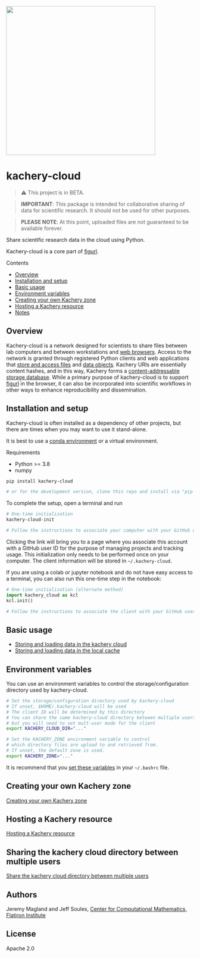 <img src="https://user-images.githubusercontent.com/3679296/161265718-1127dd6a-a7c4-419b-b9e0-915740c418bc.svg" width="400px" />

# kachery-cloud

> :warning: This project is in BETA.

> **IMPORTANT**: This package is intended for collaborative sharing of data for scientific research. It should not be used for other purposes.

> **PLEASE NOTE**: At this point, uploaded files are not guaranteed to be available forever.

Share scientific research data in the cloud using Python.

Kachery-cloud is a core part of [figurl](https://github.com/flatironinstitute/figurl).

Contents

* [Overview](#overview)
* [Installation and setup](#installation-and-setup)
* [Basic usage](#basic-usage)
* [Environment variables](#environment-variables)
* [Creating your own Kachery zone](./doc/create_kachery_zone.md)
* [Hosting a Kachery resource](https://github.com/scratchrealm/kachery-resource/blob/main/README.md)
* [Notes](#notes)

## Overview

Kachery-cloud is a network designed for scientists to share files between lab computers and between workstations and [web browsers](https://github.com/flatironinstitute/figurl). Access to the network is granted through registered Python clients and web applications that [store and access files](doc/store_load_data.md) and [data objects](doc/store_load_data.md). Kachery URIs are essentially content hashes, and in this way, Kachery forms a [content-addressable storage database](./doc/content_addressable_storage.md). While a primary purpose of kachery-cloud is to support [figurl](https://github.com/flatironinstitute/figurl) in the browser, it can also be incorporated into scientific workflows in other ways to enhance reproducibility and dissemination.

## Installation and setup

Kachery-cloud is often installed as a dependency of other projects, but there are times when you may want to use it stand-alone.

It is best to use a [conda environment](./doc/conda_environments.md) or a virtual environment.

Requirements
* Python >= 3.8
* numpy

```bash
pip install kachery-cloud

# or for the development version, clone this repo and install via "pip install -e ."
```

To complete the setup, open a terminal and run 

```bash
# One-time initialization
kachery-cloud-init

# Follow the instructions to associate your computer with your GitHub user on the kachery-cloud network
```

Clicking the link will bring you to a page where you associate this account with a GitHub user ID for the purpose of managing projects and tracking usage. This initialization only needs to be performed once on your computer. The client information will be stored in `~/.kachery-cloud`.

If you are using a colab or jupyter notebook and do not have easy access to a terminal, you can also run this one-time step in the notebook:

```python
# One-time initialization (alternate method)
import kachery_cloud as kcl
kcl.init()

# Follow the instructions to associate the client with your GitHub user on the kachery-cloud network
```

## Basic usage

* [Storing and loading data in the kachery cloud](doc/store_load_data.md)
* [Storing and loading data in the local cache](doc/store_load_data_local.md)

## Environment variables

You can use an environment variables to control the storage/configuration directory used by kachery-cloud.

```bash
# Set the storage/configuration directory used by kachery-cloud
# If unset, $HOME/.kachery-cloud will be used
# The client ID will be determined by this directory
# You can share the same kachery-cloud directory between multiple users,
# but you will need to set mult-user mode for the client
export KACHERY_CLOUD_DIR="..."

# Set the KACHERY_ZONE environment variable to control
# which directory files are upload to and retrieved from.
# If unset, the default zone is used.
export KACHERY_ZONE="..."
```

It is recommend that you [set these variables](./doc//setting_environment_variables_in_bashrc.md) in your `~/.bashrc` file.

## Creating your own Kachery zone

[Creating your own Kachery zone](./doc/create_kachery_zone.md)

## Hosting a Kachery resource

[Hosting a Kachery resource](https://github.com/scratchrealm/kachery-resource/blob/main/README.md)

## Sharing the kachery cloud directory between multiple users

[Share the kachery cloud directory between multiple users](./doc/share_kachery_cloud_directory_between_multiple_users.md)

## Authors

Jeremy Magland and Jeff Soules, [Center for Computational Mathematics, Flatiron Institute](https://www.simonsfoundation.org/flatiron/center-for-computational-mathematics)

## License

Apache 2.0
